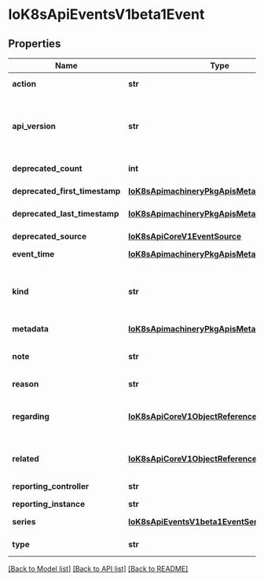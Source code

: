 # IoK8sApiEventsV1beta1Event

## Properties
Name | Type | Description | Notes
------------ | ------------- | ------------- | -------------
**action** | **str** | What action was taken/failed regarding to the regarding object. | [optional] 
**api_version** | **str** | APIVersion defines the versioned schema of this representation of an object. Servers should convert recognized schemas to the latest internal value, and may reject unrecognized values. More info: https://git.k8s.io/community/contributors/devel/api-conventions.md#resources | [optional] 
**deprecated_count** | **int** | Deprecated field assuring backward compatibility with core.v1 Event type | [optional] 
**deprecated_first_timestamp** | [**IoK8sApimachineryPkgApisMetaV1Time**](IoK8sApimachineryPkgApisMetaV1Time.md) | Deprecated field assuring backward compatibility with core.v1 Event type | [optional] 
**deprecated_last_timestamp** | [**IoK8sApimachineryPkgApisMetaV1Time**](IoK8sApimachineryPkgApisMetaV1Time.md) | Deprecated field assuring backward compatibility with core.v1 Event type | [optional] 
**deprecated_source** | [**IoK8sApiCoreV1EventSource**](IoK8sApiCoreV1EventSource.md) | Deprecated field assuring backward compatibility with core.v1 Event type | [optional] 
**event_time** | [**IoK8sApimachineryPkgApisMetaV1MicroTime**](IoK8sApimachineryPkgApisMetaV1MicroTime.md) | Required. Time when this Event was first observed. | 
**kind** | **str** | Kind is a string value representing the REST resource this object represents. Servers may infer this from the endpoint the client submits requests to. Cannot be updated. In CamelCase. More info: https://git.k8s.io/community/contributors/devel/api-conventions.md#types-kinds | [optional] 
**metadata** | [**IoK8sApimachineryPkgApisMetaV1ObjectMeta**](IoK8sApimachineryPkgApisMetaV1ObjectMeta.md) |  | [optional] 
**note** | **str** | Optional. A human-readable description of the status of this operation. Maximal length of the note is 1kB, but libraries should be prepared to handle values up to 64kB. | [optional] 
**reason** | **str** | Why the action was taken. | [optional] 
**regarding** | [**IoK8sApiCoreV1ObjectReference**](IoK8sApiCoreV1ObjectReference.md) | The object this Event is about. In most cases it&#39;s an Object reporting controller implements. E.g. ReplicaSetController implements ReplicaSets and this event is emitted because it acts on some changes in a ReplicaSet object. | [optional] 
**related** | [**IoK8sApiCoreV1ObjectReference**](IoK8sApiCoreV1ObjectReference.md) | Optional secondary object for more complex actions. E.g. when regarding object triggers a creation or deletion of related object. | [optional] 
**reporting_controller** | **str** | Name of the controller that emitted this Event, e.g. &#x60;kubernetes.io/kubelet&#x60;. | [optional] 
**reporting_instance** | **str** | ID of the controller instance, e.g. &#x60;kubelet-xyzf&#x60;. | [optional] 
**series** | [**IoK8sApiEventsV1beta1EventSeries**](IoK8sApiEventsV1beta1EventSeries.md) | Data about the Event series this event represents or nil if it&#39;s a singleton Event. | [optional] 
**type** | **str** | Type of this event (Normal, Warning), new types could be added in the future. | [optional] 

[[Back to Model list]](../README.md#documentation-for-models) [[Back to API list]](../README.md#documentation-for-api-endpoints) [[Back to README]](../README.md)


